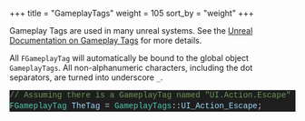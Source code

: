 +++
title = "GameplayTags"
weight = 105
sort_by = "weight"
+++

Gameplay Tags are used in many unreal systems. See the [Unreal Documentation on Gameplay Tags](https://docs.unrealengine.com/5.1/en-US/using-gameplay-tags-in-unreal-engine/) for more details.

All `FGameplayTag` will automatically be bound to the global object `GameplayTags`. All non-alphanumeric characters, including the dot separators, are turned into underscore `_`.

<div class="code_block" style="color: #d4d4d4;background-color: #1e1e1e;font-family: 'Terminus (TTF) for Windows', Consolas, 'Courier New', monospace;font-weight: normal;font-size: 14px;line-height: 19px;white-space: pre;"><div><span style="color: #6a9955;">// Assuming there is a GameplayTag named "UI.Action.Escape"</span></div><div><span style="color: #4ec9b0;">FGameplayTag</span><span style="color: #d4d4d4;"> </span><span style="color: #9cdcfe;">TheTag</span><span style="color: #d4d4d4;"> = <span style="color: #4ec9b0">GameplayTags</span></span><span style="color: #d4d4d4;">::</span><span style="color: #9cdcfe;">UI_Action_Escape<span style="color: #d4d4d4">;</span></span></div></div>